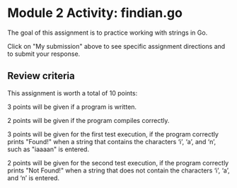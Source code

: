 # Module 2 Activity: findian.go

The goal of this assignment is to practice working with strings in Go.

Click on "My submission" above to see specific assignment directions and to submit your response.

## Review criteria

This assignment is worth a total of 10 points:

3 points will be given if a program is written.

2 points will be given if the program compiles correctly.

3 points will be given for the first test execution, if the program correctly prints "Found!" when a string that contains the characters ‘i’, ‘a’, and ‘n’, such as "iaaaan" is entered.

2 points will be given for the second test execution, if the program correctly prints "Not Found!" when a string that does not contain the characters ‘i’, ‘a’, and ‘n’ is entered.

